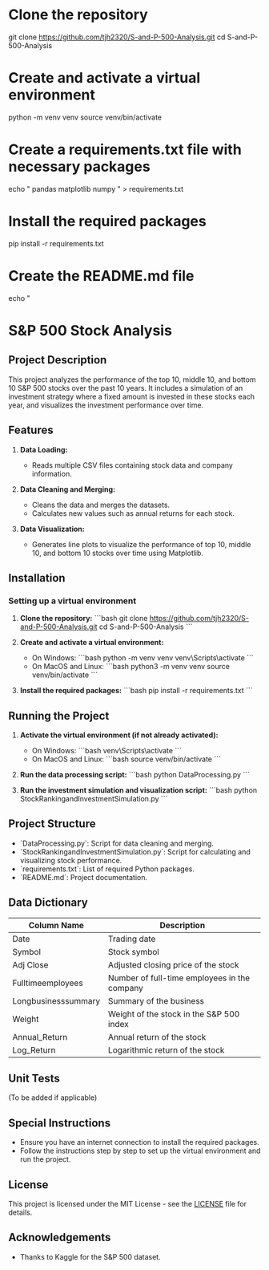 # Clone the repository
git clone https://github.com/tjh2320/S-and-P-500-Analysis.git
cd S-and-P-500-Analysis

# Create and activate a virtual environment
python -m venv venv
source venv/bin/activate

# Create a requirements.txt file with necessary packages
echo "
pandas
matplotlib
numpy
" > requirements.txt

# Install the required packages
pip install -r requirements.txt

# Create the README.md file
echo "
# S&P 500 Stock Analysis

## Project Description

This project analyzes the performance of the top 10, middle 10, and bottom 10 S&P 500 stocks over the past 10 years. It includes a simulation of an investment strategy where a fixed amount is invested in these stocks each year, and visualizes the investment performance over time.

## Features

1. **Data Loading:**
   - Reads multiple CSV files containing stock data and company information.

2. **Data Cleaning and Merging:**
   - Cleans the data and merges the datasets.
   - Calculates new values such as annual returns for each stock.

3. **Data Visualization:**
   - Generates line plots to visualize the performance of top 10, middle 10, and bottom 10 stocks over time using Matplotlib.

## Installation

### Setting up a virtual environment

1. **Clone the repository:**
   \`\`\`bash
   git clone https://github.com/tjh2320/S-and-P-500-Analysis.git
   cd S-and-P-500-Analysis
   \`\`\`

2. **Create and activate a virtual environment:**
   - On Windows:
     \`\`\`bash
     python -m venv venv
     venv\Scripts\activate
     \`\`\`
   - On MacOS and Linux:
     \`\`\`bash
     python3 -m venv venv
     source venv/bin/activate
     \`\`\`

3. **Install the required packages:**
   \`\`\`bash
   pip install -r requirements.txt
   \`\`\`

## Running the Project

1. **Activate the virtual environment (if not already activated):**
   - On Windows:
     \`\`\`bash
     venv\Scripts\activate
     \`\`\`
   - On MacOS and Linux:
     \`\`\`bash
     source venv/bin/activate
     \`\`\`

2. **Run the data processing script:**
   \`\`\`bash
   python DataProcessing.py
   \`\`\`

3. **Run the investment simulation and visualization script:**
   \`\`\`bash
   python StockRankingandInvestmentSimulation.py
   \`\`\`

## Project Structure

- \`DataProcessing.py\`: Script for data cleaning and merging.
- \`StockRankingandInvestmentSimulation.py\`: Script for calculating and visualizing stock performance.
- \`requirements.txt\`: List of required Python packages.
- \`README.md\`: Project documentation.

## Data Dictionary

| Column Name         | Description                                      |
|---------------------|--------------------------------------------------|
| Date                | Trading date                                     |
| Symbol              | Stock symbol                                     |
| Adj Close           | Adjusted closing price of the stock              |
| Fulltimeemployees   | Number of full-time employees in the company     |
| Longbusinesssummary | Summary of the business                          |
| Weight              | Weight of the stock in the S&P 500 index         |
| Annual_Return       | Annual return of the stock                       |
| Log_Return          | Logarithmic return of the stock                  |

## Unit Tests

(To be added if applicable)

## Special Instructions

- Ensure you have an internet connection to install the required packages.
- Follow the instructions step by step to set up the virtual environment and run the project.

## License

This project is licensed under the MIT License - see the [LICENSE](LICENSE) file for details.

## Acknowledgements

- Thanks to Kaggle for the S&P 500 dataset.
